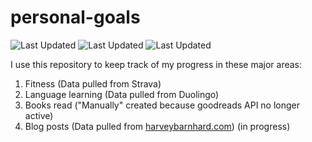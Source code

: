# personal-goals
![Last Updated](https://img.shields.io/date/1613868632?color=FC4C02&label=Fitness%20Updated&logo=strava)
![Last Updated](https://img.shields.io/date/1613868632?color=7ac70c&label=Language%20Updated&logo=duolingo)
![Last Updated](https://img.shields.io/date/1613868632?color=e9e5cd&label=Books%20Updated&logo=goodreads)

I use this repository to keep track of my progress in these major areas:

1. Fitness (Data pulled from Strava)
2. Language learning (Data pulled from Duolingo)
3. Books read ("Manually" created because goodreads API no longer active)
4. Blog posts (Data pulled from [harveybarnhard.com](https://harveybarnhard.com)) (in progress)
